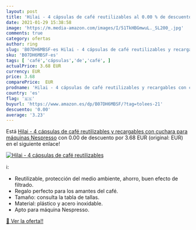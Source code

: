 ```yaml
---
layout: post
title: 'Hilai - 4 cápsulas de café reutilizables al 0.00 % de descuento'
date: 2021-01-29 15:38:58
image: 'https://m.media-amazon.com/images/I/51TkHBGmwuL._SL200_.jpg'
comments: true
category: ofertas
author: ring
slug: 'B07DH6MBSF-es Hilai - 4 cápsulas de café reutilizables y recargables con...'
sku: 'B07DH6MBSF-es'
tags: [ 'café','cápsulas','de','café', ]
actualPrice: 3.68 EUR
currency: EUR
price: 3.68
comparePrice:  EUR
prodname: 'Hilai - 4 cápsulas de café reutilizables y recargables con cuchara para máquinas Nespresso'
country: 'es'
flag: '🇪🇸'
buyurl: 'https://www.amazon.es/dp/B07DH6MBSF/?tag=tolees-21'
descuento: '0.00'
average: '3.23'
---
```


Está [Hilai - 4 cápsulas de café reutilizables y recargables con cuchara para máquinas Nespresso](https://www.amazon.es/dp/B07DH6MBSF/?tag=tolees-21) con 0.00 de descuento por 3.68 EUR (original:  EUR) en el siguiente enlace!

[![Hilai - 4 cápsulas de café reutilizables](https://m.media-amazon.com/images/I/51TkHBGmwuL._SL200_.jpg)](https://www.amazon.es/dp/B07DH6MBSF/?tag=tolees-21)

ℹ️:

- Reutilizable, protección del medio ambiente, ahorro, buen efecto de filtrado.
- Regalo perfecto para los amantes del café.
- Tamaño: consulta la tabla de tallas.
- Material: plástico y acero inoxidable.
- Apto para máquina Nespresso.

[🛒 Ver la oferta!!](https://www.amazon.es/dp/B07DH6MBSF/?tag=tolees-21)
